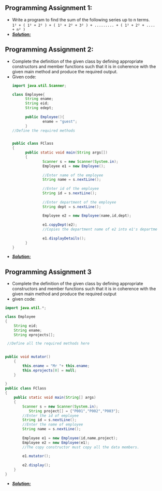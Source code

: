 ## Programming Assignment 1:
- Write a program to find the sum of the following series up to n terms. <br>
  `1² + ( 1² + 2² ) + ( 1² + 2² + 3² ) + ......... + ( 1² + 2² + .... + n² )`
- [_**Solution:**_](https://github.com/alokg-812/IIT-Madras/blob/main/Java/Week2/programmingAssignments/pa1.java)

## Programming Assignment 2: 
- Complete the definition of the given class by defining appropriate constructors and member functions such that it is in coherence with the given main method and produce the required output.
- Given code:
  ```java
  import java.util.Scanner;
  
  class Employee{
  	    String ename;
  	    String eid;
  	    String edept;
  	    
  	    public Employee(){
  		        ename = "guest";
  	    }
  //Define the required methods
  
  
  public class FClass 
  {
  	    public static void main(String args[]) 
  	    {
  		        Scanner s = new Scanner(System.in);
  		        Employee e1 = new Employee();
  		
  		        //Enter name of the employee
  		        String name = s.nextLine();
  		
  		        //Enter id of the employee
  		        String id = s.nextLine();
  		
  		        //Enter department of the employee
  		        String dept = s.nextLine();
  		
  		        Employee e2 = new Employee(name,id,dept);
  		
  		        e1.copyDept(e2); 
  		        //Copies the department name of e2 into e1's department name.
  		
  		        e1.displayDetails();
  	    }
  }
  ```
- [_**Solution:**_](https://github.com/alokg-812/IIT-Madras/blob/main/Java/Week2/programmingAssignments/pa2.java)

## Programming Assignment 3

- Complete the definition of the given class by defining appropriate constructors and member functions such that it is in coherence with the given main method and produce the required output
- given code:
```java
import java.util.*;

class Employee
{
    String eid;
    String ename;
    String eprojects[];

 //Define all the required methods here

	
public void mutator()
    {
        this.ename = "Mr "+ this.ename;
        this.eprojects[0] = null;
    }
    
}
public class FClass
{
    public static void main(String[] args) 
    {
        Scanner s = new Scanner(System.in);
    	   String project[] = {"P001","P002","P003"};
        //Enter the id of employee
        String id = s.nextLine();
        //Enter the name of employee
        String name = s.nextLine();
        
        Employee e1 = new Employee(id,name,project);
        Employee e2 = new Employee(e1); 
        //The copy constructor must copy all the data members. 
       
        e1.mutator();
        
        e2.display();
    }
}
```
- [_**Solution:**_](https://github.com/alokg-812/IIT-Madras/blob/main/Java/Week2/programmingAssignments/pa3.java)







